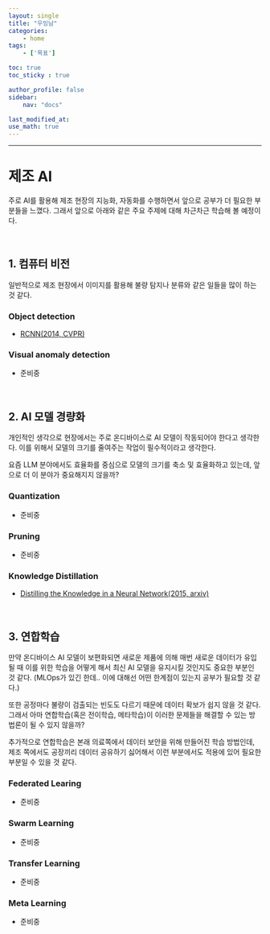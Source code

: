 ```yaml
---
layout: single
title: "우잉남"
categories:	
    - home
tags:
    - ['목표']

toc: true
toc_sticky : true

author_profile: false
sidebar:
    nav: "docs"

last_modified_at:
use_math: true
---
```


---

# 제조 AI

주로 AI를 활용해 제조 현장의 지능화, 자동화를 수행하면서 앞으로 공부가 더 필요한 부분들을 느꼈다. 그래서 앞으로 아래와 같은 주요 주제에 대해 차근차근 학습해 볼 예정이다.

<br>

## 1. 컴퓨터 비전

일반적으로 제조 현장에서 이미지를 활용해 불량 탐지나 분류와 같은 일들을 많이 하는 것 같다. 

### Object detection

- [RCNN(2014, CVPR)](https://openaccess.thecvf.com/content_cvpr_2014/html/Girshick_Rich_Feature_Hierarchies_2014_CVPR_paper.html)

### Visual anomaly detection

- 준비중

<br>

## 2. AI 모델 경량화

개인적인 생각으로 현장에서는 주로 온디바이스로 AI 모델이 작동되어야 한다고 생각한다. 이를 위해서 모델의 크기를 줄여주는 작업이 필수적이라고 생각한다. 

요즘 LLM 분야에서도 효율화를 중심으로 모델의 크기를 축소 및 효율화하고 있는데, 앞으로 더 이 분야가 중요해지지 않을까?

### Quantization

- 준비중

### Pruning

- 준비중

### Knowledge Distillation

- [Distilling the Knowledge in a Neural Network(2015, arxiv)](https://arxiv.org/abs/1503.02531)

<br>

## 3. 연합학습

만약 온디바이스 AI 모델이 보편화되면 새로운 제품에 의해 매번 새로운 데이터가 유입될 때 이를 위한 학습을 어떻게 해서 최신 AI 모델을 유지시킬 것인지도 중요한 부분인 것 같다. (MLOps가 있긴 한데.. 이에 대해선 어떤 한계점이 있는지 공부가 필요할 것 같다.)

또한 공정마다 불량이 검출되는 빈도도 다르기 때문에 데이터 확보가 쉽지 않을 것 같다. 그래서 아마 연합학습(혹은 전이학습, 메타학습)이 이러한 문제들을 해결할 수 있는 방법론이 될 수 있지 않을까?

추가적으로 연합학습은 본래 의료쪽에서 데이터 보안을 위해 만들어진 학습 방법인데, 제조 쪽에서도 공장끼리 데이터 공유하기 싫어해서 이런 부분에서도 적용에 있어 필요한 부분일 수 있을 것 같다.

### Federated Learing

- 준비중

### Swarm Learning

- 준비중

### Transfer Learning

- 준비중

### Meta Learning

- 준비중



<br>

<br>
